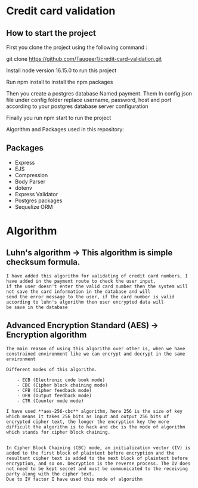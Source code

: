 # Credit card validation

## How to start the project

First you clone the project using the following command :

git clone https://github.com/Tauqeer1/credit-card-validation.git

Install node version 16.15.0 to run this project

Run npm install to install the npm packages

Then you create a postgres database Named payment. Them In config.json file under config folder replace username, password, host and port according to your postgres database server configuration

Finally you run npm start to run the project

Algorithm and Packages used in this repository:

## Packages

- Express
- EJS
- Compression
- Body Parser
- dotenv
- Express Validator
- Postgres packages
- Sequelize ORM

# Algorithm

## Luhn's algorithm -> This algorithm is simple checksum formula.

    I have added this algorithm for validating of credit card numbers, I have added in the payment route to check the user input, 
    if the user doesn't enter the valid card number then the system will not save the card information in the database and will 
    send the error message to the user, if the card number is valid according to luhn's algorithm then user encrypted data will 
    be save in the database

## Advanced Encryption Standard (AES) -> Encryption algorithm

    The main reason of using this algorithm over other is, when we have constrained environment like we can encrypt and decrypt in the same environment

    Different modes of this algorithm.

        - ECB (Electronic code book mode)
        - CBC (Cipher block chaining mode)
        - CFB (Cipher feedback mode)
        - OFB (Output feedback mode)
        - CTR (Counter mode mode)

    I have used **aes-256-cbc** algorithm, here 256 is the size of key which means it takes 256 bits as input and output 256 bits of encrypted cipher text, the longer the encryption key the more difficult the algorithm is to hack and cbc is the mode of algorithm which stands for cipher block chaining.


    In Cipher Block Chaining (CBC) mode, an initialization vector (IV) is added to the first block of plaintext before encryption and the resultant cipher text is added to the next block of plaintext before encryption, and so on. Decryption is the reverse process. The IV does not need to be kept secret and must be communicated to the receiving party along with the cipher text.
    Due to IV factor I have used this mode of algorithm
